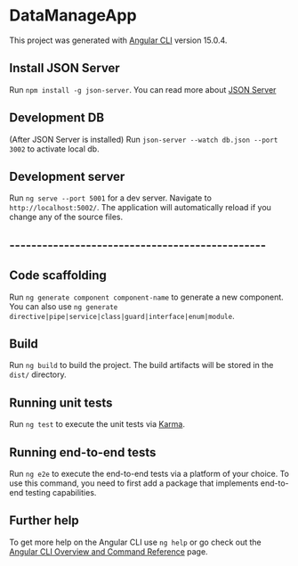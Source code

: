 # DataManageApp

This project was generated with [Angular CLI](https://github.com/angular/angular-cli) version 15.0.4.
## Install JSON Server
Run `npm install -g json-server`. 
You can read more about [JSON Server](https://www.npmjs.com/package/json-server)
## Development DB
(After JSON Server is installed)
Run `json-server --watch db.json --port 3002` to activate local db. 


## Development server
Run `ng serve --port 5001` for a dev server. Navigate to `http://localhost:5002/`. 
The application will automatically reload if you change any of the source files.

## -----------------------------------------------
## Code scaffolding

Run `ng generate component component-name` to generate a new component. You can also use `ng generate directive|pipe|service|class|guard|interface|enum|module`.

## Build

Run `ng build` to build the project. The build artifacts will be stored in the `dist/` directory.

## Running unit tests

Run `ng test` to execute the unit tests via [Karma](https://karma-runner.github.io).

## Running end-to-end tests

Run `ng e2e` to execute the end-to-end tests via a platform of your choice. To use this command, you need to first add a package that implements end-to-end testing capabilities.

## Further help

To get more help on the Angular CLI use `ng help` or go check out the [Angular CLI Overview and Command Reference](https://angular.io/cli) page.
